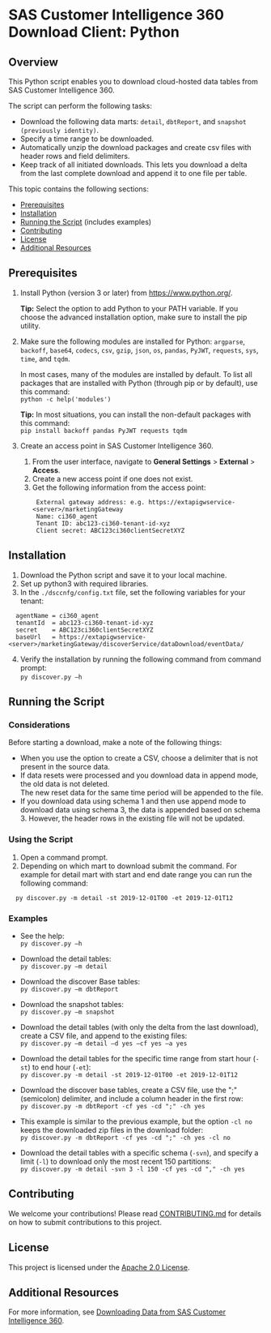 #  SAS Customer Intelligence 360 Download Client: Python

## Overview
This Python script enables you to download cloud-hosted data tables from SAS Customer Intelligence 360.
 
The script can perform the following tasks:
 * Download the following data marts: `detail`, `dbtReport`, and `snapshot (previously identity)`.
 * Specify a time range to be downloaded.
 * Automatically unzip the download packages and create csv files with header rows and field delimiters.
 * Keep track of all initiated downloads. This lets you download a delta from the last complete download and append it to one file per table.

This topic contains the following sections:
* <a href="#prereq">Prerequisites</a>
* <a href="#install">Installation</a>
* <a href="#runscript">Running the Script</a> (includes examples)
* <a href="#contributing">Contributing</a>
* <a href="#license">License</a>
* <a href="#resources">Additional Resources</a>


<a id="prereq"> </a>

## Prerequisites
1. Install Python (version 3 or later) from https://www.python.org/.

   **Tip:** Select the option to add Python to your PATH variable. If you choose the advanced installation option, make sure to install the pip utility.
   
2. Make sure the following modules are installed for Python: `argparse`, `backoff`, `base64`, `codecs`, `csv`, `gzip`, `json`, `os`, 
`pandas`, `PyJWT`, `requests`, `sys`, `time`, and `tqdm`.

     In most cases, many of the modules are installed by default. To list all packages that are installed with Python 
     (through pip or by default), use this command:  
     ```python -c help('modules')```
     
     **Tip:** In most situations, you can install the non-default packages with this command:  
     ```pip install backoff pandas PyJWT requests tqdm```
  

3. Create an access point in SAS Customer Intelligence 360.
    1. From the user interface, navigate to **General Settings** > **External** > **Access**.
    2. Create a new access point if one does not exist.
    3. Get the following information from the access point:  
       ```
        External gateway address: e.g. https://extapigwservice-<server>/marketingGateway  
        Name: ci360_agent  
        Tenant ID: abc123-ci360-tenant-id-xyz  
        Client secret: ABC123ci360clientSecretXYZ  
       ```

<a id="install"> </a>

## Installation
1. Download the Python script and save it to your local machine.
2. Set up python3 with required libraries.
3. In the `./dsccnfg/config.txt` file, set the following variables for your tenant:
```
  agentName = ci360_agent
  tenantId  = abc123-ci360-tenant-id-xyz
  secret    = ABC123ci360clientSecretXYZ
  baseUrl   = https://extapigwservice-<server>/marketingGateway/discoverService/dataDownload/eventData/
```

4. Verify the installation by running the following command from command prompt:  
```py discover.py –h```


<a id="runscript"> </a>

## Running the Script

### Considerations
Before starting a download, make a note of the following things:
* When you use the option to create a CSV, choose a delimiter that is not present in the source data.
* If data resets were processed and you download data in append mode, the old data is not deleted.  
  The new reset data for the same time period will be appended to the file.
* If you download data using schema 1 and then use append mode to download data using schema 3, the data is appended based on schema 3. However, the header rows in the existing file will not be updated.

### Using the Script

1. Open a command prompt.
2. Depending on which mart to download submit the command. For example for detail mart with start and end date range you can run the following command:
```
  py discover.py -m detail -st 2019-12-01T00 -et 2019-12-01T12
```

### Examples

* See the help:  
```py discover.py –h```

* Download the detail tables:  
```py discover.py –m detail```

* Download the discover Base tables:  
```py discover.py –m dbtReport```

* Download the snapshot tables:  
```py discover.py –m snapshot```

* Download the detail tables (with only the delta from the last download), create a CSV file, and append to the existing files:  
```py discover.py –m detail –d yes –cf yes –a yes```

* Download the detail tables for the specific time range from start hour (`-st`) to end hour (`-et`):  
```py discover.py -m detail -st 2019-12-01T00 -et 2019-12-01T12```

* Download the discover base tables, create a CSV file, use the ";" (semicolon) delimiter, and include a column header in 
the first row:  
```py discover.py -m dbtReport -cf yes -cd ";" -ch yes```

* This example is similar to the previous example, but the option `-cl no` keeps the downloaded zip files in the download 
folder:  
```py discover.py -m dbtReport -cf yes -cd ";" -ch yes -cl no```

* Download the detail tables with a specific schema (`-svn`), and specify a limit (`-l`) to download only the most recent 
150 partitions:  
```py discover.py -m detail -svn 3 -l 150 -cf yes -cd "," -ch yes```


<a id="contributing"> </a>

## Contributing

We welcome your contributions! Please read [CONTRIBUTING.md](CONTRIBUTING.md) for details on how to submit contributions to this project.


<a id="license"> </a>

## License

This project is licensed under the [Apache 2.0 License](LICENSE).


<a id="resources"> </a>

## Additional Resources
For more information, see [Downloading Data from SAS Customer Intelligence 360](https://go.documentation.sas.com/?cdcId=cintcdc&cdcVersion=production.a&docsetId=cintag&docsetTarget=extapi-discover-service.htm&locale=en#p0kj5ymn5wuyqdn1209mw0xcfinc).

